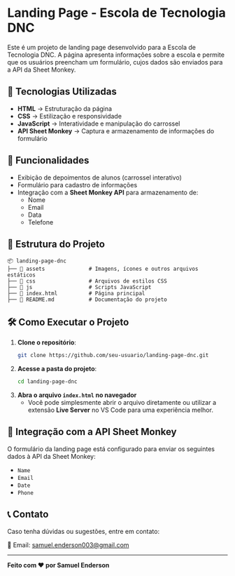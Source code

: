 # Landing Page - Escola de Tecnologia DNC

Este é um projeto de landing page desenvolvido para a Escola de Tecnologia DNC. A página apresenta informações sobre a escola e permite que os usuários preencham um formulário, cujos dados são enviados para a API da Sheet Monkey.

## 🚀 Tecnologias Utilizadas

- **HTML** → Estruturação da página
- **CSS** → Estilização e responsividade
- **JavaScript** → Interatividade e manipulação do carrossel
- **API Sheet Monkey** → Captura e armazenamento de informações do formulário

## 📌 Funcionalidades

- Exibição de depoimentos de alunos (carrossel interativo)
- Formulário para cadastro de informações
- Integração com a **Sheet Monkey API** para armazenamento de:
  - Nome
  - Email
  - Data
  - Telefone

## 💒 Estrutura do Projeto

```
📦 landing-page-dnc
├── 📂 assets              # Imagens, ícones e outros arquivos estáticos
├── 📂 css                 # Arquivos de estilos CSS
├── 📂 js                  # Scripts JavaScript
├── 📜 index.html          # Página principal
├── 📜 README.md           # Documentação do projeto
```

## 🛠️ Como Executar o Projeto

1. **Clone o repositório**:
   ```sh
   git clone https://github.com/seu-usuario/landing-page-dnc.git
   ```
2. **Acesse a pasta do projeto**:
   ```sh
   cd landing-page-dnc
   ```
3. **Abra o arquivo `index.html` no navegador**
   - Você pode simplesmente abrir o arquivo diretamente ou utilizar a extensão **Live Server** no VS Code para uma experiência melhor.

## 📩 Integração com a API Sheet Monkey

O formulário da landing page está configurado para enviar os seguintes dados à API da Sheet Monkey:

- `Name`
- `Email`
- `Date`
- `Phone`

## 📞 Contato

Caso tenha dúvidas ou sugestões, entre em contato: 

📧 Email: [samuel.enderson003@gmail.com](samuel.enderson003@gmail.com)

---

**Feito com ❤️ por Samuel Enderson**

